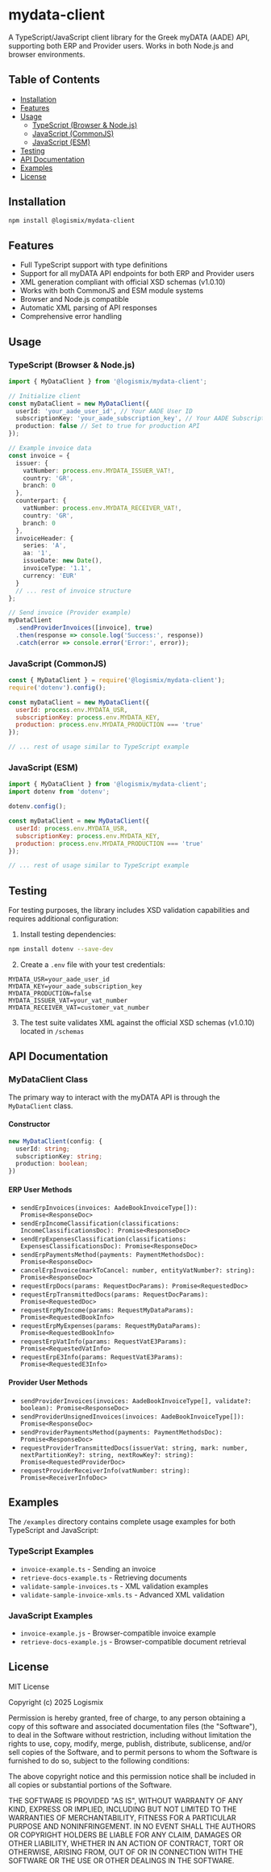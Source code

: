 # mydata-client

A TypeScript/JavaScript client library for the Greek myDATA (AADE) API, supporting both ERP and Provider users. Works in both Node.js and browser environments.

## Table of Contents

- [Installation](#installation)
- [Features](#features)
- [Usage](#usage)
  - [TypeScript (Browser & Node.js)](#typescript-browser--nodejs)
  - [JavaScript (CommonJS)](#javascript-commonjs)
  - [JavaScript (ESM)](#javascript-esm)
- [Testing](#testing)
- [API Documentation](#api-documentation)
- [Examples](#examples)
- [License](#license)

## Installation

```bash
npm install @logismix/mydata-client
```

## Features

- Full TypeScript support with type definitions
- Support for all myDATA API endpoints for both ERP and Provider users
- XML generation compliant with official XSD schemas (v1.0.10)
- Works with both CommonJS and ESM module systems
- Browser and Node.js compatible
- Automatic XML parsing of API responses
- Comprehensive error handling

## Usage

### TypeScript (Browser & Node.js)

```typescript
import { MyDataClient } from '@logismix/mydata-client';

// Initialize client
const myDataClient = new MyDataClient({
  userId: 'your_aade_user_id', // Your AADE User ID
  subscriptionKey: 'your_aade_subscription_key', // Your AADE Subscription Key
  production: false // Set to true for production API
});

// Example invoice data
const invoice = {
  issuer: {
    vatNumber: process.env.MYDATA_ISSUER_VAT!,
    country: 'GR',
    branch: 0
  },
  counterpart: {
    vatNumber: process.env.MYDATA_RECEIVER_VAT!,
    country: 'GR',
    branch: 0
  },
  invoiceHeader: {
    series: 'A',
    aa: '1',
    issueDate: new Date(),
    invoiceType: '1.1',
    currency: 'EUR'
  }
  // ... rest of invoice structure
};

// Send invoice (Provider example)
myDataClient
  .sendProviderInvoices([invoice], true)
  .then(response => console.log('Success:', response))
  .catch(error => console.error('Error:', error));
```

### JavaScript (CommonJS)

```javascript
const { MyDataClient } = require('@logismix/mydata-client');
require('dotenv').config();

const myDataClient = new MyDataClient({
  userId: process.env.MYDATA_USR,
  subscriptionKey: process.env.MYDATA_KEY,
  production: process.env.MYDATA_PRODUCTION === 'true'
});

// ... rest of usage similar to TypeScript example
```

### JavaScript (ESM)

```javascript
import { MyDataClient } from '@logismix/mydata-client';
import dotenv from 'dotenv';

dotenv.config();

const myDataClient = new MyDataClient({
  userId: process.env.MYDATA_USR,
  subscriptionKey: process.env.MYDATA_KEY,
  production: process.env.MYDATA_PRODUCTION === 'true'
});

// ... rest of usage similar to TypeScript example
```

## Testing

For testing purposes, the library includes XSD validation capabilities and requires additional configuration:

1. Install testing dependencies:

```bash
npm install dotenv --save-dev
```

2. Create a `.env` file with your test credentials:

```
MYDATA_USR=your_aade_user_id
MYDATA_KEY=your_aade_subscription_key
MYDATA_PRODUCTION=false
MYDATA_ISSUER_VAT=your_vat_number
MYDATA_RECEIVER_VAT=customer_vat_number
```

3. The test suite validates XML against the official XSD schemas (v1.0.10) located in `/schemas`

## API Documentation

### MyDataClient Class

The primary way to interact with the myDATA API is through the `MyDataClient` class.

#### Constructor

```typescript
new MyDataClient(config: {
  userId: string;
  subscriptionKey: string;
  production: boolean;
})
```

#### ERP User Methods

- `sendErpInvoices(invoices: AadeBookInvoiceType[]): Promise<ResponseDoc>`
- `sendErpIncomeClassification(classifications: IncomeClassificationsDoc): Promise<ResponseDoc>`
- `sendErpExpensesClassification(classifications: ExpensesClassificationsDoc): Promise<ResponseDoc>`
- `sendErpPaymentsMethod(payments: PaymentMethodsDoc): Promise<ResponseDoc>`
- `cancelErpInvoice(markToCancel: number, entityVatNumber?: string): Promise<ResponseDoc>`
- `requestErpDocs(params: RequestDocParams): Promise<RequestedDoc>`
- `requestErpTransmittedDocs(params: RequestDocParams): Promise<RequestedDoc>`
- `requestErpMyIncome(params: RequestMyDataParams): Promise<RequestedBookInfo>`
- `requestErpMyExpenses(params: RequestMyDataParams): Promise<RequestedBookInfo>`
- `requestErpVatInfo(params: RequestVatE3Params): Promise<RequestedVatInfo>`
- `requestErpE3Info(params: RequestVatE3Params): Promise<RequestedE3Info>`

#### Provider User Methods

- `sendProviderInvoices(invoices: AadeBookInvoiceType[], validate?: boolean): Promise<ResponseDoc>`
- `sendProviderUnsignedInvoices(invoices: AadeBookInvoiceType[]): Promise<ResponseDoc>`
- `sendProviderPaymentsMethod(payments: PaymentMethodsDoc): Promise<ResponseDoc>`
- `requestProviderTransmittedDocs(issuerVat: string, mark: number, nextPartitionKey?: string, nextRowKey?: string): Promise<RequestedProviderDoc>`
- `requestProviderReceiverInfo(vatNumber: string): Promise<ReceiverInfoDoc>`

## Examples

The `/examples` directory contains complete usage examples for both TypeScript and JavaScript:

### TypeScript Examples

- `invoice-example.ts` - Sending an invoice
- `retrieve-docs-example.ts` - Retrieving documents
- `validate-sample-invoices.ts` - XML validation examples
- `validate-sample-invoice-xmls.ts` - Advanced XML validation

### JavaScript Examples

- `invoice-example.js` - Browser-compatible invoice example
- `retrieve-docs-example.js` - Browser-compatible document retrieval

## License

MIT License

Copyright (c) 2025 Logismix

Permission is hereby granted, free of charge, to any person obtaining a copy
of this software and associated documentation files (the "Software"), to deal
in the Software without restriction, including without limitation the rights
to use, copy, modify, merge, publish, distribute, sublicense, and/or sell
copies of the Software, and to permit persons to whom the Software is
furnished to do so, subject to the following conditions:

The above copyright notice and this permission notice shall be included in all
copies or substantial portions of the Software.

THE SOFTWARE IS PROVIDED "AS IS", WITHOUT WARRANTY OF ANY KIND, EXPRESS OR
IMPLIED, INCLUDING BUT NOT LIMITED TO THE WARRANTIES OF MERCHANTABILITY,
FITNESS FOR A PARTICULAR PURPOSE AND NONINFRINGEMENT. IN NO EVENT SHALL THE
AUTHORS OR COPYRIGHT HOLDERS BE LIABLE FOR ANY CLAIM, DAMAGES OR OTHER
LIABILITY, WHETHER IN AN ACTION OF CONTRACT, TORT OR OTHERWISE, ARISING FROM,
OUT OF OR IN CONNECTION WITH THE SOFTWARE OR THE USE OR OTHER DEALINGS IN THE
SOFTWARE.
